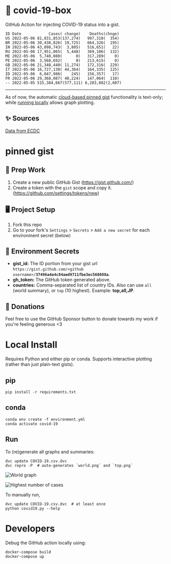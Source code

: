 # 🏥 covid-19-box

GitHub Action for injecting COVID-19 status into a gist.

```
ID Date            Cases( change)    Deaths(chnge)
US 2022-05-06 81,831,853(137,274)   997,318(  354)
BR 2022-05-06 30,438,826( 19,725)   664,326(  195)
IN 2022-05-06 43,098,743(  3,805)   516,651(   22)
RU 2022-05-06 17,951,065(  5,448)   369,106(  132)
ME 2022-05-06  5,740,080(      0)   317,289(    0)
PE 2022-05-06  3,568,692(      0)   213,615(    0)
GB 2022-05-06 21,348,440( 11,274)   172,316(  229)
IT 2022-05-06 16,727,138( 44,364)   164,335(  125)
ID 2022-05-06  6,047,986(    245)   156,357(   17)
FR 2022-05-06 29,368,087( 40,224)   147,064(  110)
-- 2022-05-05 515,384,667(577,111) 6,203,082(2,607)
```

---

As of now, the automatic [cloud-based pinned gist](#pinned-gist) functionality is text-only;
while [running locally](#local-install) allows graph plotting.

## ✨ Sources

[Data from ECDC](https://www.ecdc.europa.eu/en/publications-data/download-todays-data-geographic-distribution-covid-19-cases-worldwide)

# pinned gist

## 🎒 Prep Work
1. Create a new public GitHub Gist (https://gist.github.com/)
1. Create a token with the `gist` scope and copy it. (https://github.com/settings/tokens/new)

## 🖥 Project Setup
1. Fork this repo
1. Go to your fork's `Settings` > `Secrets` > `Add a new secret` for each environment secret (below)

## 🤫 Environment Secrets
- **gist_id:** The ID portion from your gist url `https://gist.github.com/<github username>/`**`37496a4e4c84aed9711fbe3ec560888a`**.
- **gh_token:** The GitHub token generated above.
- **countries:** Comma-separated list of country IDs. Also can use `all` (world summary), or `top` (10 highest). Example: **top,all,JP**.

## 💸 Donations

Feel free to use the GitHub Sponsor button to donate towards my work if you're feeling generous <3

# Local Install

Requires Python and either pip or conda. Supports interactive plotting (rather than just plain-text gists).

## pip

```
pip install -r requirements.txt
```

## conda

```
conda env create -f environment.yml
conda activate covid-19
```

## Run

To (re)generate all graphs and summaries:

```
dvc update COVID-19.csv.dvc
dvc repro -P  # auto-generates `world.png` and `top.png`
```

![World graph](world.png)

![Highest number of cases](top.png)

To manually run,

```
dvc update COVID-19.csv.dvc  # at least once
python covid19.py --help
```

# Developers

Debug the GitHub action locally using:

```
docker-compose build
docker-compose up
```
